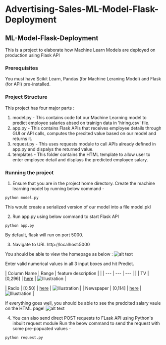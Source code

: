 # Advertising-Sales-ML-Model-Flask-Deployment
## ML-Model-Flask-Deployment
This is a project to elaborate how Machine Learn Models are deployed on production using Flask API

### Prerequisites
You must have Scikit Learn, Pandas (for Machine Leraning Model) and Flask (for API) pre-installed.

### Project Structure
This project has four major parts :
1. model.py - This contains code fot our Machine Learning model to predict employee salaries absed on trainign data in 'hiring.csv' file.
2. app.py - This contains Flask APIs that receives employee details through GUI or API calls, computes the precited value based on our model and returns it.
3. request.py - This uses requests module to call APIs already defined in app.py and dispalys the returned value.
4. templates - This folder contains the HTML template to allow user to enter employee detail and displays the predicted employee salary.

### Running the project
1. Ensure that you are in the project home directory. Create the machine learning model by running below command -
```
python model.py
```
This would create a serialized version of our model into a file model.pkl

2. Run app.py using below command to start Flask API
```
python app.py
```
By default, flask will run on port 5000.

3. Navigate to URL http://localhost:5000

You should be able to view the homepage as below :
![alt text](http://www.thepythonblog.com/wp-content/uploads/2019/02/Homepage.png)

Enter valid numerical values in all 3 input boxes and hit Predict.

| Column Name | Range | feature description |  |
| --- | --- | --- | |
| TV |  [0,296] | [here](https://www.kaggle.com/ashydv/advertising-dataset) | <img src="https://github.com/vaibhavhariaramani/advertising-Sales-ML-Model-Flask-Deployment/blob/main/images/columns/tv.png" alt="Illustration"/> |

| Radio | [0,50] | [here](https://www.kaggle.com/ashydv/advertising-dataset) | <img src="https://github.com/vaibhavhariaramani/advertising-Sales-ML-Model-Flask-Deployment/blob/main/images/columns/Radio.png" alt="Illustration"/> |
| Newspaper | [0,114] | [here](https://www.kaggle.com/ashydv/advertising-dataset) | <img src="https://github.com/vaibhavhariaramani/advertising-Sales-ML-Model-Flask-Deployment/blob/main/images/columns/Newspaper.png" alt="Illustration"/> |

If everything goes well, you should  be able to see the predcited salary vaule on the HTML page!
![alt text](http://www.thepythonblog.com/wp-content/uploads/2019/02/Result.png)

4. You can also send direct POST requests to FLask API using Python's inbuilt request module
Run the beow command to send the request with some pre-popuated values -
```
python request.py
```
